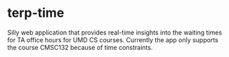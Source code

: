 # terp-time
Silly web application that provides real-time insights into the waiting times for TA office hours for UMD CS courses.
Currently the app only supports the course CMSC132 because of time constraints.
